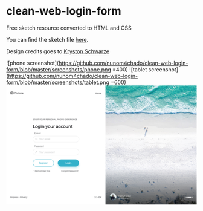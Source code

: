 # clean-web-login-form

Free sketch resource converted to HTML and CSS

You can find the sketch file [here](https://www.sketchappsources.com/free-source/3805-clean-web-login-form-sketch-freebie-resource.html).

Design credits goes to [Kryston Schwarze](https://www.sketchappsources.com/contributor/krystonschwarze)

![phone screenshot](https://github.com/nunom4chado/clean-web-login-form/blob/master/screenshots/phone.png =400)
![tablet screenshot](https://github.com/nunom4chado/clean-web-login-form/blob/master/screenshots/tablet.png =600)
![desktop screenshot](https://github.com/nunom4chado/clean-web-login-form/blob/master/screenshots/desktop.png)
